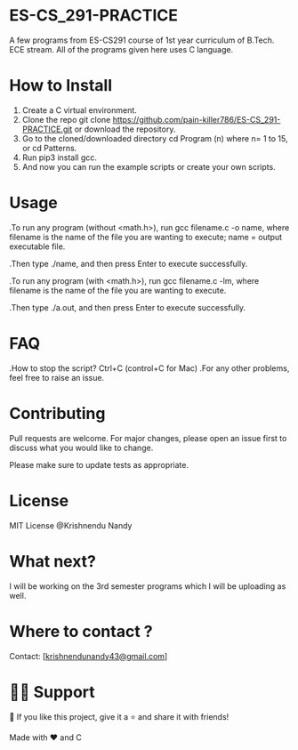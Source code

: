 # ES-CS_291-PRACTICE
A few programs from ES-CS291 course of 1st year curriculum of B.Tech. ECE stream. All of the programs given here uses C language.

# How to Install
1. Create a C virtual environment.
2. Clone the repo git clone https://github.com/pain-killer786/ES-CS_291-PRACTICE.git or download the repository.
3. Go to the cloned/downloaded directory cd Program (n) where n= 1 to 15, or cd Patterns.
4. Run pip3 install gcc.
5. And now you can run the example scripts or create your own scripts.

# Usage
.To run any program (without <math.h>), run gcc filename.c -o name, where filename is the name of the file you are wanting to execute; name = output executable file.

.Then type ./name, and then press Enter to execute successfully.

.To run any program (with <math.h>), run gcc filename.c -lm, where filename is the name of the file you are wanting to execute.

.Then type ./a.out, and then press Enter to execute successfully.

# FAQ
.How to stop the script? Ctrl+C (control+C for Mac)
.For any other problems, feel free to raise an issue.

# Contributing
Pull requests are welcome. For major changes, please open an issue first to discuss what you would like to change.

Please make sure to update tests as appropriate.

# License
MIT License @Krishnendu Nandy
# What next?
I will be working on the 3rd semester programs which I will be uploading as well.

# Where to contact ?
Contact: [krishnendunandy43@gmail.com]

# 🙋‍♂️ Support
💙 If you like this project, give it a ⭐ and share it with friends!


Made with ❤️ and C
